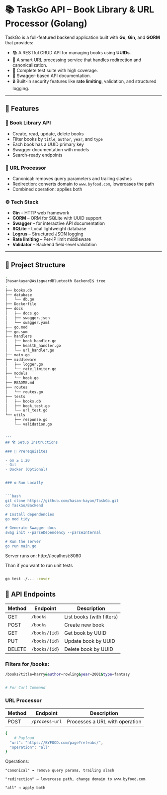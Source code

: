 # 📚 TaskGo API – Book Library & URL Processor (Golang)

TaskGo is a full-featured backend application built with **Go**, **Gin**, and **GORM** that provides:

- 📚 A RESTful CRUD API for managing books using **UUIDs**.
- 🔗 A smart URL processing service that handles redirection and canonicalization.
- 🧪 Complete test suite with high coverage.
- 📖 Swagger-based API documentation.
- 🔒 Built-in security features like **rate limiting**, validation, and structured logging.

---

## 🚀 Features

### 📘 Book Library API
- Create, read, update, delete books
- Filter books by `title`, `author`, `year`, and `type`
- Each book has a UUID primary key
- Swagger documentation with models
- Search-ready endpoints

### 🔗 URL Processor
- Canonical: removes query parameters and trailing slashes
- Redirection: converts domain to `www.byfood.com`, lowercases the path
- Combined operation: applies both

### ⚙️ Tech Stack
- **Gin** – HTTP web framework
- **GORM** – ORM for SQLite with UUID support
- **Swagger** – for interactive API documentation
- **SQLite** – Local lightweight database
- **Logrus** – Structured JSON logging
- **Rate limiting** – Per-IP limit middleware
- **Validator** – Backend field-level validation

---

## 📂 Project Structure

```bash
.
[hasankayan@AsisguardBluetooth Backend]$ tree
.
├── books.db
├── database
│   └── db.go
├── Dockerfile
├── docs
│   ├── docs.go
│   ├── swagger.json
│   └── swagger.yaml
├── go.mod
├── go.sum
├── handlers
│   ├── book_handler.go
│   ├── health_handler.go
│   └── url_handler.go
├── main.go
├── middleware
│   ├── logger.go
│   └── rate_limiter.go
├── models
│   └── book.go
├── README.md
├── routes
│   └── routes.go
├── tests
│   ├── books.db
│   ├── book_test.go
│   └── url_test.go
└── utils
    ├── response.go
    └── validation.go


''' 
## 🛠️ Setup Instructions

### 🧱 Prerequisites

- Go ≥ 1.20
- Git 
- Docker (Optional)


### ⚙️ Run Locally


```bash
git clone https://github.com/hasan-kayan/TaskGo.git
cd TaskGo/Backend

# Install dependencies
go mod tidy

# Generate Swagger docs
swag init --parseDependency --parseInternal

# Run the server
go run main.go

```
Server runs on: http://localhost:8080

Than if you want to run unit tests

```bash

go test ./... -cover

```


## 🧾 API Endpoints 

| Method | Endpoint      | Description               |
| ------ | ------------- | ------------------------- |
| GET    | `/books`      | List books (with filters) |
| POST   | `/books`      | Create new book           |
| GET    | `/books/{id}` | Get book by UUID          |
| PUT    | `/books/{id}` | Update book by UUID       |
| DELETE | `/books/{id}` | Delete book by UUID       |


### Filters for /books:

```bash
/books?title=harry&author=rowling&year=2001&type=fantasy


# For Curl Command 


```

### URL Processor

| Method | Endpoint       | Description                    |
| ------ | -------------- | ------------------------------ |
| POST   | `/process-url` | Processes a URL with operation |

```bash
{
    # Payload 
  "url": "https://BYFOOD.com/page?ref=abc/",
  "operation": "all"
}

```

Operations:

    "canonical" → remove query params, trailing slash

    "redirection" → lowercase path, change domain to www.byfood.com

    "all" → apply both



